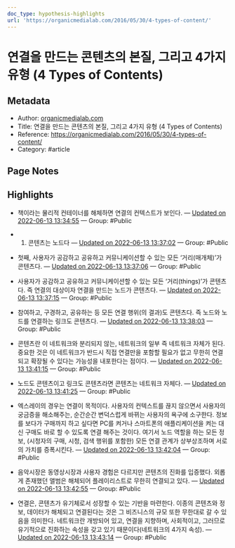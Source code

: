 ```yaml
---
doc_type: hypothesis-highlights
url: 'https://organicmedialab.com/2016/05/30/4-types-of-content/'
---
```


# 연결을 만드는 콘텐츠의 본질, 그리고 4가지 유형 (4 Types of Contents)

## Metadata
- Author: [organicmedialab.com]()
- Title: 연결을 만드는 콘텐츠의 본질, 그리고 4가지 유형 (4 Types of Contents)
- Reference: https://organicmedialab.com/2016/05/30/4-types-of-content/
- Category: #article

## Page Notes
## Highlights
- 책이라는 물리적 컨테이너를 해체하면 연결의 컨텍스트가 보인다. — [Updated on 2022-06-13 13:34:55](https://hyp.is/LPO25urSEeyLTDfC5q4qIg/organicmedialab.com/2016/05/30/4-types-of-content/) — Group: #Public

- 1) 콘텐츠는 노드다 — [Updated on 2022-06-13 13:37:02](https://hyp.is/eIDr4urSEeyIcG_lpxQagg/organicmedialab.com/2016/05/30/4-types-of-content/) — Group: #Public

- 첫째, 사용자가 공감하고 공유하고 커뮤니케이션할 수 있는 모든 ‘거리(매개체)’가 콘텐츠다. — [Updated on 2022-06-13 13:37:06](https://hyp.is/eoqPuurSEey7-IvIslxJ5A/organicmedialab.com/2016/05/30/4-types-of-content/) — Group: #Public

- 사용자가 공감하고 공유하고 커뮤니케이션할 수 있는 모든 ‘거리(things)’가 콘텐츠다. 즉 연결의 대상이자 연결을 만드는 노드가 콘텐츠다. — [Updated on 2022-06-13 13:37:15](https://hyp.is/gGNxwurSEeyePX-_B2FkeA/organicmedialab.com/2016/05/30/4-types-of-content/) — Group: #Public

- 참여하고, 구경하고, 공유하는 등 모든 연결 행위(의 결과)도 콘텐츠다. 즉 노드와 노드를 연결하는 링크도 콘텐츠다. — [Updated on 2022-06-13 13:38:03](https://hyp.is/nQRywurSEeywp_-JhzwA6A/organicmedialab.com/2016/05/30/4-types-of-content/) — Group: #Public

- 콘텐츠란 이 네트워크와 분리되지 않는, 네트워크의 일부 즉 네트워크 자체가 된다. 중요한 것은 이 네트워크가 반드시 직접 연결만을 포함할 필요가 없고 무한히 연결되고 확장될 수 있다는 가능성을 내포한다는 점이다. — [Updated on 2022-06-13 13:41:15](https://hyp.is/DzSxLOrTEeyIckOFv_FIMA/organicmedialab.com/2016/05/30/4-types-of-content/) — Group: #Public

- 노드도 콘텐츠이고 링크도 콘텐츠라면 콘텐츠는 네트워크 자체다. — [Updated on 2022-06-13 13:41:25](https://hyp.is/FQLryOrTEey6DwOM57Z-tQ/organicmedialab.com/2016/05/30/4-types-of-content/) — Group: #Public

- 엑스레이의 경우는 연결이 목적이다. 사용자의 컨텍스트를 끊지 않으면서 사용자의 궁금증을 해소해주는, 순간순간 변덕스럽게 바뀌는 사용자의 욕구에 소구한다. 정보를 보다가 구매까지 하고 싶다면 PC를 켜거나 스마트폰의 애플리케이션을 켜는 대신 구매도 바로 할 수 있도록 연결 해주는 것이다. 여기서 노드 역할을 하는 모든 정보, (시청자의 구매, 시청, 검색 행위를 포함한) 모든 연결 관계가 상부상조하며 서로의 가치를 증폭시킨다. — [Updated on 2022-06-13 13:42:04](https://hyp.is/LJkU4urTEeyKQ8tzbL6DOg/organicmedialab.com/2016/05/30/4-types-of-content/) — Group: #Public

- 음악시장은 동영상시장과 사용자 경험은 다르지만 콘텐츠의 진화를 입증했다. 외롭게 존재했던 앨범은 해체되어 플레이리스트로 무한히 연결되고 있다. — [Updated on 2022-06-13 13:42:55](https://hyp.is/SuABkOrTEeykgNtcUQeeWg/organicmedialab.com/2016/05/30/4-types-of-content/) — Group: #Public

- 연결은, 콘텐츠가 유기체로서 성장할 수 있는 기반을 마련한다. 이종의 콘텐츠와 정보, 데이터가 해체되고 연결된다는 것은 그 비즈니스의 규모 또한 무한대로 갈 수 있음을 의미한다. 네트워크란 개방되어 있고, 연결을 지향하며, 사회적이고, 그러므로 유기적으로 진화하는 속성을 갖고 있기 때문이다(네트워크의 4가지 속성). — [Updated on 2022-06-13 13:43:14](https://hyp.is/VgjfpurTEeyzkKMJfvEQQQ/organicmedialab.com/2016/05/30/4-types-of-content/) — Group: #Public



